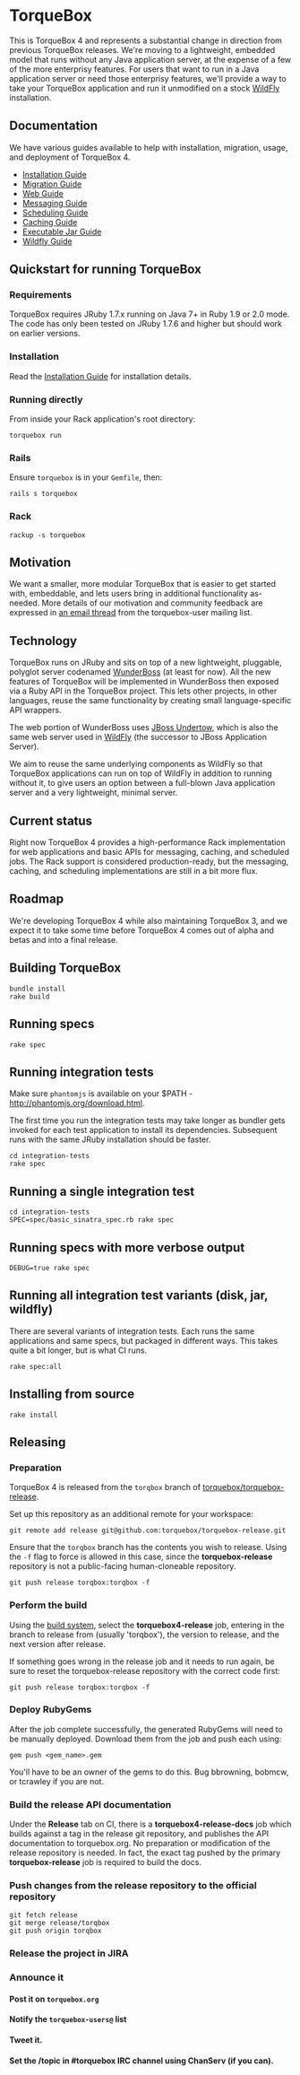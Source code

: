 # TorqueBox

This is TorqueBox 4 and represents a substantial change in direction
from previous TorqueBox releases. We're moving to a lightweight,
embedded model that runs without any Java application server, at the
expense of a few of the more enterprisy features. For users that want
to run in a Java application server or need those enterprisy features,
we'll provide a way to take your TorqueBox application and run it
unmodified on a stock [WildFly][wildfly] installation.

## Documentation

We have various guides available to help with installation, migration,
usage, and deployment of TorqueBox 4.

- [Installation Guide](docs/installation.md)
- [Migration Guide](docs/migration.md)
- [Web Guide](docs/web.md)
- [Messaging Guide](docs/messaging.md)
- [Scheduling Guide](docs/scheduling.md)
- [Caching Guide](docs/caching.md)
- [Executable Jar Guide](docs/jar.md)
- [Wildfly Guide](docs/wildfly.md)


## Quickstart for running TorqueBox

### Requirements

TorqueBox requires JRuby 1.7.x running on Java 7+ in Ruby 1.9 or 2.0
mode. The code has only been tested on JRuby 1.7.6 and higher but
should work on earlier versions.

### Installation

Read the [Installation Guide](docs/installation.md) for installation
details.

### Running directly

From inside your Rack application's root directory:
    
    torquebox run

### Rails

Ensure `torquebox` is in your `Gemfile`, then:

    rails s torquebox

### Rack

    rackup -s torquebox


## Motivation

We want a smaller, more modular TorqueBox that is easier to get
started with, embeddable, and lets users bring in additional
functionality as-needed. More details of our motivation and community
feedback are expressed in [an email thread][tb_future_thread] from the
torquebox-user mailing list.

## Technology

TorqueBox runs on JRuby and sits on top of a new lightweight, pluggable,
polyglot server codenamed [WunderBoss][wunderboss] (at least for
now). All the new features of TorqueBox will be implemented in
WunderBoss then exposed via a Ruby API in the TorqueBox project. This
lets other projects, in other languages, reuse the same functionality
by creating small language-specific API wrappers.

The web portion of WunderBoss uses [JBoss Undertow][undertow], which
is also the same web server used in [WildFly][wildfly] (the successor
to JBoss Application Server).

We aim to reuse the same underlying components as WildFly so that
TorqueBox applications can run on top of WildFly in addition to
running without it, to give users an option between a full-blown Java
application server and a very lightweight, minimal server.


## Current status

Right now TorqueBox 4 provides a high-performance Rack implementation
for web applications and basic APIs for messaging, caching, and
scheduled jobs. The Rack support is considered production-ready, but
the messaging, caching, and scheduling implementations are still in a
bit more flux.

## Roadmap

We're developing TorqueBox 4 while also maintaining TorqueBox 3, and
we expect it to take some time before TorqueBox 4 comes out of alpha
and betas and into a final release.

## Building TorqueBox

    bundle install
    rake build

## Running specs

    rake spec

## Running integration tests

Make sure `phantomjs` is available on your $PATH -
http://phantomjs.org/download.html.

The first time you run the integration tests may take longer as
bundler gets invoked for each test application to install its
dependencies. Subsequent runs with the same JRuby installation should
be faster.

    cd integration-tests
    rake spec

## Running a single integration test

    cd integration-tests
    SPEC=spec/basic_sinatra_spec.rb rake spec

## Running specs with more verbose output

    DEBUG=true rake spec

## Running all integration test variants (disk, jar, wildfly)

There are several variants of integration tests. Each runs the same
applications and same specs, but packaged in different ways. This
takes quite a bit longer, but is what CI runs.

    rake spec:all

## Installing from source

    rake install

## Releasing

### Preparation

TorqueBox 4 is released from the `torqbox` branch of
[torquebox/torquebox-release][release_repo].

Set up this repository as an additional remote for your workspace:

    git remote add release git@github.com:torquebox/torquebox-release.git

Ensure that the `torqbox` branch has the contents you wish to release.  Using the `-f`
flag to force is allowed in this case, since the **torquebox-release** repository is not
a public-facing human-cloneable repository.

    git push release torqbox:torqbox -f


### Perform the build

Using the [build system](http://projectodd.ci.cloudbees.com/), select
the **torquebox4-release** job, entering in the branch to release from
(usually 'torqbox'), the version to release, and the next version
after release.

If something goes wrong in the release job and it needs to run again,
be sure to reset the torquebox-release repository with the correct code first:

    git push release torqbox:torqbox -f

### Deploy RubyGems

After the job complete successfully, the generated RubyGems will need
to be manually deployed. Download them from the job and push each
using:

    gem push <gem_name>.gem

You'll have to be an owner of the gems to do this. Bug bbrowning,
bobmcw, or tcrawley if you are not.

### Build the release API documentation

Under the **Release** tab on CI, there is a
**torquebox4-release-docs** job which builds against a tag in the
release git repository, and publishes the API documentation to
torquebox.org. No preparation or modification of the release
repository is needed.  In fact, the exact tag pushed by the primary
**torquebox-release** job is required to build the docs.

### Push changes from the release repository to the official repository

    git fetch release
    git merge release/torqbox
    git push origin torqbox

### Release the project in JIRA

### Announce it

#### Post it on `torquebox.org`

#### Notify the `torquebox-users@` list

#### Tweet it.

#### Set the /topic in #torquebox IRC channel using ChanServ (if you can).


[tb_future_thread]: http://markmail.org/thread/4ffelg3qklycwhfo
[community]: http://torquebox.org/community/
[wunderboss]: https://github.com/projectodd/wunderboss
[undertow]: http://undertow.io/
[wildfly]: http://wildfly.org/
[release_repo]: http://github.com/torquebox/torquebox-release
